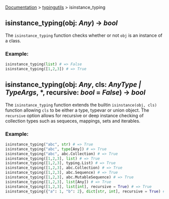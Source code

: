 [Documentation](/docs/documentation.md) > [typingutils](/docs/typingutils/typingutils.md) > isinstance_typing

## isinstance_typing(obj: _Any_) -> _bool_

The `isinstance_typing` function checks whether or not `obj` is an instance of a class.

### Example:
```python
isinstance_typing(list) # => False
isinstance_typing([1,2,3]) # => True
```

## isinstance_typing(obj: _Any_, cls: _AnyType | TypeArgs_, *, recursive: _bool_ = _False_) -> _bool_

The `isinstance_typing` function extends the builtin `isinstance(obj, cls)` function allowing `cls` to be either a type, typevar or union object. The `recursive` option allows for recursive or deep instance checking of collection types such as sequeces, mappings, sets and iterables.

### Example:
```python
isinstance_typing("abc", str) # => True
isinstance_typing("abc", type[Any]) # => True
isinstance_typing("abc", abc.Collection) # => True
isinstance_typing([1,2,3], list) # => True
isinstance_typing([1,2,3], typing.List) # => True
isinstance_typing([1,2,3], abc.Collection) # => True
isinstance_typing([1,2,3], abc.Sequence) # => True
isinstance_typing([1,2,3], abc.MutableSequence) # => True
isinstance_typing([1,2,3], list[Any]) # => True
isinstance_typing([1,2,3], list[int], recursive = True) # => True
isinstance_typing({"a": 1, "b": 2}, dict[str, int], recursive = True) # => True
```